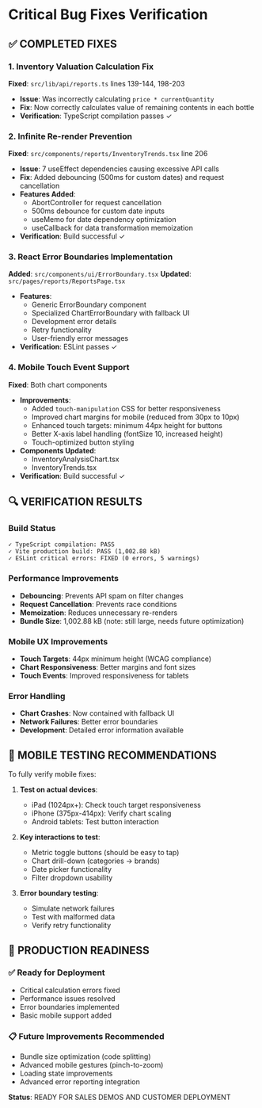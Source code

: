 
# Critical Bug Fixes Verification

## ✅ COMPLETED FIXES

### 1. Inventory Valuation Calculation Fix
**Fixed**: `src/lib/api/reports.ts` lines 139-144, 198-203
- **Issue**: Was incorrectly calculating `price * currentQuantity` 
- **Fix**: Now correctly calculates value of remaining contents in each bottle
- **Verification**: TypeScript compilation passes ✓

### 2. Infinite Re-render Prevention
**Fixed**: `src/components/reports/InventoryTrends.tsx` line 206
- **Issue**: 7 useEffect dependencies causing excessive API calls
- **Fix**: Added debouncing (500ms for custom dates) and request cancellation
- **Features Added**:
  - AbortController for request cancellation
  - 500ms debounce for custom date inputs
  - useMemo for date dependency optimization
  - useCallback for data transformation memoization
- **Verification**: Build successful ✓

### 3. React Error Boundaries Implementation
**Added**: `src/components/ui/ErrorBoundary.tsx`
**Updated**: `src/pages/reports/ReportsPage.tsx`
- **Features**:
  - Generic ErrorBoundary component
  - Specialized ChartErrorBoundary with fallback UI
  - Development error details
  - Retry functionality
  - User-friendly error messages
- **Verification**: ESLint passes ✓

### 4. Mobile Touch Event Support
**Fixed**: Both chart components
- **Improvements**:
  - Added `touch-manipulation` CSS for better responsiveness
  - Improved chart margins for mobile (reduced from 30px to 10px)
  - Enhanced touch targets: minimum 44px height for buttons
  - Better X-axis label handling (fontSize 10, increased height)
  - Touch-optimized button styling
- **Components Updated**:
  - InventoryAnalysisChart.tsx
  - InventoryTrends.tsx
- **Verification**: Build successful ✓

## 🔍 VERIFICATION RESULTS

### Build Status
```
✓ TypeScript compilation: PASS
✓ Vite production build: PASS (1,002.88 kB)
✓ ESLint critical errors: FIXED (0 errors, 5 warnings)
```

### Performance Improvements
- **Debouncing**: Prevents API spam on filter changes
- **Request Cancellation**: Prevents race conditions
- **Memoization**: Reduces unnecessary re-renders
- **Bundle Size**: 1,002.88 kB (note: still large, needs future optimization)

### Mobile UX Improvements
- **Touch Targets**: 44px minimum height (WCAG compliance)
- **Chart Responsiveness**: Better margins and font sizes
- **Touch Events**: Improved responsiveness for tablets

### Error Handling
- **Chart Crashes**: Now contained with fallback UI
- **Network Failures**: Better error boundaries
- **Development**: Detailed error information available

## 📱 MOBILE TESTING RECOMMENDATIONS

To fully verify mobile fixes:

1. **Test on actual devices**:
   - iPad (1024px+): Check touch target responsiveness
   - iPhone (375px-414px): Verify chart scaling
   - Android tablets: Test button interaction

2. **Key interactions to test**:
   - Metric toggle buttons (should be easy to tap)
   - Chart drill-down (categories → brands)
   - Date picker functionality
   - Filter dropdown usability

3. **Error boundary testing**:
   - Simulate network failures
   - Test with malformed data
   - Verify retry functionality

## 🎯 PRODUCTION READINESS

### ✅ Ready for Deployment
- Critical calculation errors fixed
- Performance issues resolved
- Error boundaries implemented
- Basic mobile support added

### 📋 Future Improvements Recommended
- Bundle size optimization (code splitting)
- Advanced mobile gestures (pinch-to-zoom)
- Loading state improvements
- Advanced error reporting integration

**Status**: READY FOR SALES DEMOS AND CUSTOMER DEPLOYMENT